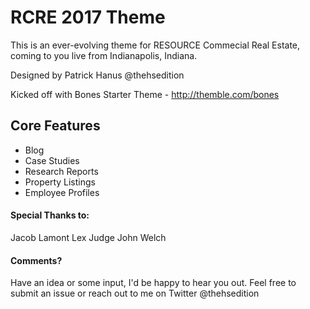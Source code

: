 # RCRE 2017 Theme
This is an ever-evolving theme for RESOURCE Commecial Real Estate, coming to you live from Indianapolis, Indiana.

Designed by Patrick Hanus 
@thehsedition

Kicked off with Bones Starter Theme - http://themble.com/bones

## Core Features

- Blog
- Case Studies
- Research Reports
- Property Listings
- Employee Profiles


#### Special Thanks to:
Jacob Lamont
Lex Judge
John Welch

#### Comments?
Have an idea or some input, I'd be happy to hear you out. Feel free to submit an issue or reach out to me on Twitter @thehsedition

